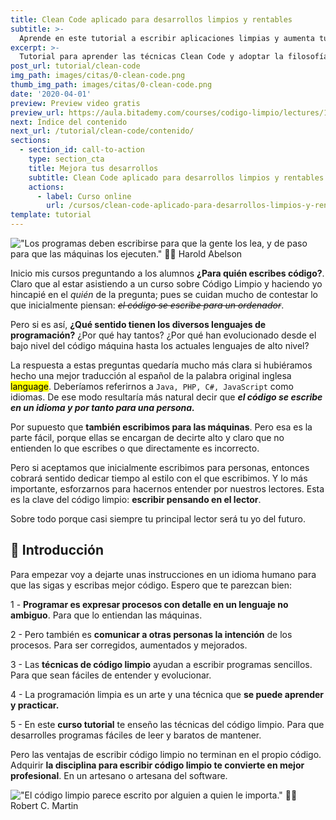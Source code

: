 ```yaml
---
title: Clean Code aplicado para desarrollos limpios y rentables
subtitle: >-
  Aprende en este tutorial a escribir aplicaciones limpias y aumenta tu valor.
excerpt: >-
  Tutorial para aprender las técnicas Clean Code y adoptar la filosofía Software Craftmanship.
post_url: tutorial/clean-code
img_path: images/citas/0-clean-code.png
thumb_img_path: images/citas/0-clean-code.png
date: '2020-04-01'
preview: Preview video gratis
preview_url: https://aula.bitademy.com/courses/codigo-limpio/lectures/13651775
next: Índice del contenido
next_url: /tutorial/clean-code/contenido/
sections:
  - section_id: call-to-action
    type: section_cta
    title: Mejora tus desarrollos
    subtitle: Clean Code aplicado para desarrollos limpios y rentables.
    actions:
      - label: Curso online
        url: /cursos/clean-code-aplicado-para-desarrollos-limpios-y-rentables/
template: tutorial
---
```


!["Los programas deben escribirse para que la gente los lea, y de paso para que las máquinas los ejecuten." ✍🏼 Harold Abelson](/images/citas/0-clean-code.png)

Inicio mis cursos preguntando a los alumnos **¿Para quién escribes código?**. Claro que al estar asistiendo a un curso sobre Código Limpio y haciendo yo hincapié en el _quién_ de la pregunta; pues se cuidan mucho de contestar lo que inicialmente piensan: ~~_el código se escribe para un ordenador_~~.

Pero si es así, **¿Qué sentido tienen los diversos lenguajes de programación?** ¿Por qué hay tantos? ¿Por qué han evolucionado desde el bajo nivel del código máquina hasta los actuales lenguajes de alto nivel?

La respuesta a estas preguntas quedaría mucho más clara si hubiéramos hecho una mejor traducción al español de la palabra original inglesa <mark>language</mark>. Deberíamos referirnos a `Java, PHP, C#, JavaScript` como idiomas. De ese modo resultaría más natural decir que **_el código se escribe en un idioma y por tanto para una persona._**

Por supuesto que **también escribimos para las máquinas**. Pero esa es la parte fácil, porque ellas se encargan de decirte alto y claro que no entienden lo que escribes o que directamente es incorrecto.

Pero si aceptamos que inicialmente escribimos para personas, entonces cobrará sentido dedicar tiempo al estilo con el que escribimos. Y lo más importante, esforzarnos para hacernos entender por nuestros lectores. Esta es la clave del código limpio: **escribir pensando en el lector**.

Sobre todo porque casi siempre tu principal lector será tu yo del futuro.

## 🏁 Introducción

Para empezar voy a dejarte unas instrucciones en un idioma humano para que las sigas y escribas mejor código. Espero que te parezcan bien:

1 - **Programar es expresar procesos con detalle en un lenguaje no ambiguo**. Para que lo entiendan las máquinas.

2 - Pero también es **comunicar a otras personas la intención** de los procesos. Para ser corregidos, aumentados y mejorados.

3 - Las **técnicas de código limpio** ayudan a escribir programas sencillos. Para que sean fáciles de entender y evolucionar.

4 - La programación limpia es un arte y una técnica que **se puede aprender y practicar.**

5 - En este **curso tutorial** te enseño las técnicas del código limpio. Para que desarrolles programas fáciles de leer y baratos de mantener.

Pero las ventajas de escribir código limpio no terminan en el propio código. Adquirir **la disciplina para escribir código limpio te convierte en mejor profesional**. En un artesano o artesana del software.

!["El código limpio parece escrito por alguien a quien le importa." ✍🏼 Robert C. Martin](/images/citas/0.0e-clean-code.png)
